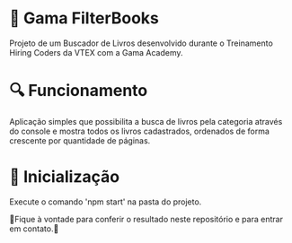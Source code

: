 # 🚀 Gama FilterBooks
Projeto de um Buscador de Livros desenvolvido durante o Treinamento Hiring Coders da VTEX com a Gama Academy.

# 🔍 Funcionamento
Aplicação simples que possibilita a busca de livros pela categoria através do console e mostra todos os livros cadastrados, ordenados de forma crescente por quantidade de páginas.

# 🔧 Inicialização
Execute o comando 'npm start' na pasta do projeto.



🚀Fique à vontade para conferir o resultado neste repositório e para entrar em contato.🚀
